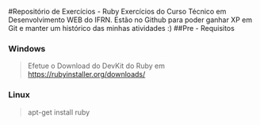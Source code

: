 ﻿#Repositório de Exercícios - Ruby
Exercícios do Curso Técnico em Desenvolvimento WEB do IFRN. Estão no Github para poder ganhar XP em Git e manter um histórico das minhas atividades :)
##Pre - Requisitos
### Windows
> Efetue o Download do DevKit do Ruby  em https://rubyinstaller.org/downloads/
### Linux
> apt-get install ruby
